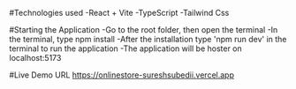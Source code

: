 #Technologies used
-React + Vite
-TypeScript
-Tailwind Css

#Starting the Application
-Go to the root folder, then open the terminal
-In the terminal, type npm install
-After the installation type 'npm run dev' in the terminal to run the application
-The application will be hoster on localhost:5173

#Live Demo URL
https://onlinestore-sureshsubedii.vercel.app
